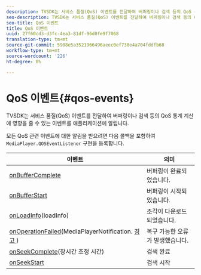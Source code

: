 ```yaml
---
description: TVSDK는 서비스 품질(QoS) 이벤트를 전달하여 버퍼링이나 검색 등의 QoS 통계 계산에 영향을 줄 수 있는 이벤트를 애플리케이션에 알립니다.
seo-description: TVSDK는 서비스 품질(QoS) 이벤트를 전달하여 버퍼링이나 검색 등의 QoS 통계 계산에 영향을 줄 수 있는 이벤트를 애플리케이션에 알립니다.
seo-title: QoS 이벤트
title: QoS 이벤트
uuid: 27f60cd3-d3fc-4ea3-81df-96d0fe9f7068
translation-type: tm+mt
source-git-commit: 5908e5a3521966496aeec0ef730e4a704fddfb68
workflow-type: tm+mt
source-wordcount: '226'
ht-degree: 0%

---
```



# QoS 이벤트{#qos-events}

TVSDK는 서비스 품질(QoS) 이벤트를 전달하여 버퍼링이나 검색 등의 QoS 통계 계산에 영향을 줄 수 있는 이벤트를 애플리케이션에 알립니다.

모든 QoS 관련 이벤트에 대한 알림을 받으려면 다음 콜백을 포함하여 `MediaPlayer.QOSEventListener` 구현을 등록합니다.

| 이벤트 | 의미 |
|---|---|
| [onBufferComplete](https://help.adobe.com/en_US/primetime/api/psdk/javadoc_1.4/com/adobe/mediacore/MediaPlayer.QOSEventListener.html#onBufferComplete()) | 버퍼링이 완료되었습니다. |
| [onBufferStart](https://help.adobe.com/en_US/primetime/api/psdk/javadoc_1.4/com/adobe/mediacore/MediaPlayer.QOSEventListener.html#onBufferStart()) | 버퍼링이 시작되었습니다. |
| [onLoadInfo](https://help.adobe.com/en_US/primetime/api/psdk/javadoc_1.4/com/adobe/mediacore/MediaPlayer.QOSEventListener.html#onLoadInfo(com.adobe.mediacore.qos.LoadInfo))(loadInfo) | 조각이 다운로드되었습니다. |
| [onOperationFailed](https://help.adobe.com/en_US/primetime/api/psdk/javadoc_1.4/com/adobe/mediacore/MediaPlayer.QOSEventListener.html)(MediaPlayerNotification. [경고 ](https://help.adobe.com/en_US/primetime/api/psdk/javadoc_1.4/com/adobe/mediacore/MediaPlayerNotification.Warning.html) ) | 복구 가능한 오류가 발생했습니다. |
| [onSeekComplete](https://help.adobe.com/en_US/primetime/api/psdk/javadoc_1.4/com/adobe/mediacore/MediaPlayer.QOSEventListener.html#onSeekComplete(long))(장시간 조정 시간) | 검색 완료 |
| [onSeekStart](https://help.adobe.com/en_US/primetime/api/psdk/javadoc_1.4/com/adobe/mediacore/MediaPlayer.QOSEventListener.html#onSeekStart()) | 검색 시작 |